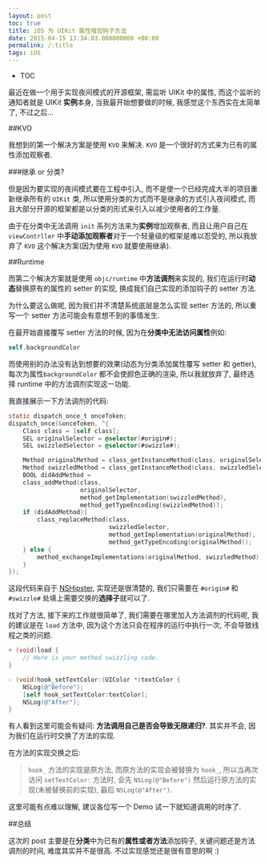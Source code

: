 ```yaml
---
layout: post
toc: true
title: iOS 为 UIKit 属性增加钩子方法
date: 2015-04-15 13:34:03.000000000 +08:00
permalink: /:title
tags: iOS
---
```


+ TOC


最近在做一个用于实现夜间模式的开源框架, 需监听 UIKit 中的属性, 而这个监听的通知者就是 UIKit **实例**本身, 当我最开始想要做的时候, 我感觉这个东西实在太简单了, 不过之后...

##KVO

我想到的第一个解决方案是使用 `KVO` 来解决. `KVO` 是一个很好的方式来为已有的属性添加观察者.

###继承 or 分类?

但是因为要实现的夜间模式要在工程中引入, 而不是使一个已经完成大半的项目重新继承所有的 `UIKit` 类, 所以使用分类的方式而不是继承的方式引入夜间模式, 而且大部分开源的框架都是以分类的形式来引入以减少使用者的工作量.

由于在分类中无法调用 `init` 系列方法来为**实例**增加观察者, 而且让用户自己在 `viewContrller` 中**手动添加观察者**对于一个轻量级的框架是难以忍受的, 所以我放弃了 `KVO` 这个解决方案(因为使用 `KVO` 就要使用继承).

##Runtime

而第二个解决方案就是使用 `objc/runtime` 中**方法调剂**来实现的, 我们在运行时**动态**替换原有的属性的 setter 的实现, 换成我们自己实现的添加钩子的 setter 方法.

为什么要这么做呢, 因为我们并不清楚系统底层是怎么实现 setter 方法的, 所以重写一个 setter 方法可能会有意想不到的事情发生.

在最开始直接覆写 setter 方法的时候, 因为在**分类中无法访问属性**例如:

~~~objectivec
self.backgroundColor
~~~

而使用别的办法没有达到想要的效果(动态为分类添加属性覆写 setter 和 getter), 每次为属性`backgroundColor` 都不会使颜色正确的渲染, 所以我就放弃了, 最终选择 runtime 中的方法调剂实现这一功能.

我直接展示一下方法调剂的代码:

~~~objectivec
static dispatch_once_t onceToken;              
dispatch_once(&onceToken, ^{                                               
    Class class = [self class];                                           
    SEL originalSelector = @selector(#origin#);
    SEL swizzledSelector = @selector(#swizzle#);

    Method originalMethod = class_getInstanceMethod(class, originalSelector);  
    Method swizzledMethod = class_getInstanceMethod(class, swizzledSelector);  
    BOOL didAddMethod =
    class_addMethod(class,
                    originalSelector,
                    method_getImplementation(swizzledMethod),
                    method_getTypeEncoding(swizzledMethod));                   
    if (didAddMethod){
        class_replaceMethod(class,
                            swizzledSelector,
                            method_getImplementation(originalMethod),
                            method_getTypeEncoding(originalMethod));           
    } else {
        method_exchangeImplementations(originalMethod, swizzledMethod);
    }
});
~~~

这段代码来自于 [NSHipster](http://nshipster.com/method-swizzling/), 实现还是很清楚的, 我们只需要在 `#origin#` 和 `#swizzle#` 处填上需要交换的**选择子**就可以了.

找对了方法, 接下来的工作就很简单了, 我们需要在哪里加入方法调剂的代码呢, 我的建议是在 `load` 方法中, 因为这个方法只会在程序的运行中执行一次, 不会导致线程之类的问题.

~~~objectivec
+ (void)load {
	// Here is your method swizzling code.
}

- (void)hook_setTextColor:(UIColor *)textColor {
	NSLog(@"Before");
	[self hook_setTextColor:textColor];
    NSLog(@"After");
}
~~~

有人看到这里可能会有疑问: **方法调用自己是否会导致无限递归?**. 其实并不会, 因为我们在运行时交换了方法的实现.

在方法的实现交换之后:

> `hook_` 方法的实现是原方法, 而原方法的实现会被替换为 `hook_`, 所以当再次访问 `setTextColor:` 方法时, 会先 `NSLog(@"Before")` 然后运行原方法的实现(未被替换前的实现), 最后 `NSLog(@"After")`.

这里可能有点难以理解, 建议各位写一个 Demo 试一下就知道调用的时序了.

##总结

这次的 post 主要是在**分类**中为已有的**属性或者方法**添加钩子, 关键问题还是方法调剂的时间, 难度其实并不是很高. 不过实现感觉还是很有意思的啊 :)
